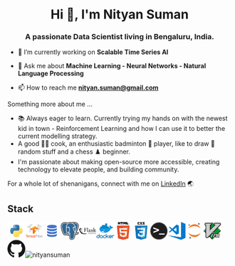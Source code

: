 <h1 align="center">Hi 👋, I'm Nityan Suman</h1>
<h3 align="center">A passionate Data Scientist living in Bengaluru, India.</h3>


- 🔭 I’m currently working on **Scalable Time Series AI**

- 💬 Ask me about **Machine Learning - Neural Networks - Natural Language Processing**

- 📫 How to reach me **nityan.suman@gmail.com**

Something more about me ...
- :books: Always eager to learn. Currently trying my hands on with the newest kid in town - Reinforcement Learning and how I can use it to better the current modelling strategy.
- A good :man_cook: cook, an enthusiastic badminton :badminton: player, like to draw :art: random stuff and a chess :chess_pawn: beginner.
- I'm passionate about making open-source more accessible, creating technology to elevate people, and building community.

<!-- <img src="https://raw.githubusercontent.com/nityansuman/nityansuman/master/images/homepage-3.png" alt="Nityan Suman - Data Scientist" longdesc="https://nityansuman.github.io/"> -->

For a whole lot of shenanigans, connect with me on [LinkedIn](https://www.linkedin.com/in/kumar-nityan-suman/) :earth_asia:

## Stack

<img align="left" alt="Python 3" width="40px" src="https://raw.githubusercontent.com/github/explore/80688e429a7d4ef2fca1e82350fe8e3517d3494d/topics/python/python.png" />
<img align="left" alt="Tensorflow" width="40px" src="https://raw.githubusercontent.com/github/explore/80688e429a7d4ef2fca1e82350fe8e3517d3494d/topics/tensorflow/tensorflow.png" />
<img align="left" alt="SQL" width="40px" src="https://raw.githubusercontent.com/github/explore/80688e429a7d4ef2fca1e82350fe8e3517d3494d/topics/sql/sql.png" />
<img align="left" alt="PostgresSQL" width="40px" src="https://raw.githubusercontent.com/github/explore/80688e429a7d4ef2fca1e82350fe8e3517d3494d/topics/postgresql/postgresql.png" />

<img align="left" alt="Flask" width="40px" src="https://raw.githubusercontent.com/github/explore/80688e429a7d4ef2fca1e82350fe8e3517d3494d/topics/flask/flask.png" />
<img align="left" alt="Docker" width="40px" src="https://raw.githubusercontent.com/github/explore/80688e429a7d4ef2fca1e82350fe8e3517d3494d/topics/docker/docker.png" />

<img align="left" alt="HTML5" width="40px" src="https://raw.githubusercontent.com/github/explore/80688e429a7d4ef2fca1e82350fe8e3517d3494d/topics/html/html.png" />
<img align="left" alt="CSS3" width="40px" src="https://raw.githubusercontent.com/github/explore/80688e429a7d4ef2fca1e82350fe8e3517d3494d/topics/css/css.png" />

<img align="left" alt="Terminal" width="40px" src="https://raw.githubusercontent.com/github/explore/80688e429a7d4ef2fca1e82350fe8e3517d3494d/topics/terminal/terminal.png" />
<img align="left" alt="Visual Studio Code" width="40px" src="https://raw.githubusercontent.com/github/explore/80688e429a7d4ef2fca1e82350fe8e3517d3494d/topics/visual-studio-code/visual-studio-code.png" />
<img align="left" alt="Jupyter Notebook" width="40px" src="https://raw.githubusercontent.com/github/explore/80688e429a7d4ef2fca1e82350fe8e3517d3494d/topics/jupyter-notebook/jupyter-notebook.png" />
<img align="left" alt="Vim" width="40px" src="https://raw.githubusercontent.com/github/explore/80688e429a7d4ef2fca1e82350fe8e3517d3494d/topics/vim/vim.png" />
<img align="left" alt="GitHub" width="40px" src="https://raw.githubusercontent.com/github/explore/78df643247d429f6cc873026c0622819ad797942/topics/github/github.png" />

</br>
</br>
</br>

<p align="center"><img align="left" src="https://github-readme-stats.vercel.app/api/top-langs/?username=nityansuman&layout=compact&hide=html" alt="nityansuman" /></p>
